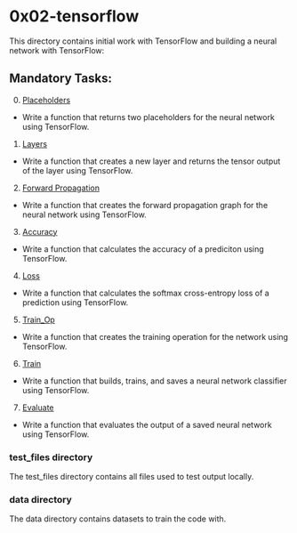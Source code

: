 # 0x02-tensorflow
This directory contains initial work with TensorFlow and building a neural network with TensorFlow:

## Mandatory Tasks:
0. [Placeholders](/supervised_learning/0x02-tensorflow/0-create_placeholders.py)
* Write a function that returns two placeholders for the neural network using TensorFlow.
1. [Layers](/supervised_learning/0x02-tensorflow/1-create_layer.py)
* Write a function that creates a new layer and returns the tensor output of the layer using TensorFlow.
2. [Forward Propagation](/supervised_learning/0x02-tensorflow/2-forward_prop.py)
* Write a function that creates the forward propagation graph for the neural network using TensorFlow.
3. [Accuracy](/supervised_learning/0x02-tensorflow/3-calculate_accuracy.py)
* Write a function that calculates the accuracy of a prediciton using TensorFlow.
4. [Loss](/supervised_learning/0x02-tensorflow/4-calculate_loss.py)
* Write a function that calculates the softmax cross-entropy loss of a prediction using TensorFlow.
5. [Train_Op](/supervised_learning/0x02-tensorflow/5-create_train_op.py)
* Write a function that creates the training operation for the network using TensorFlow.
6. [Train](/supervised_learning/0x02-tensorflow/6-train.py)
* Write a function that builds, trains, and saves a neural network classifier using TensorFlow.
7. [Evaluate](/supervised_learning/0x02-tensorflow/7-evaluate.py)
* Write a function that evaluates the output of a saved neural network using TensorFlow.


### test_files directory
The test_files directory contains all files used to test output locally.

### data directory
The data directory contains datasets to train the code with.
